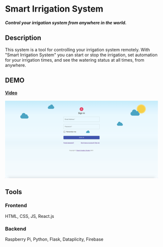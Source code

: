 # Smart Irrigation System

##### Control your irrigation system from anywhere in the world.

## Description
This system is a tool for controlling your irrigation system remotely. With "Smart Irrigation System" you can start or stop the irrigation, set automation for your irrigation times, and see the watering status at all times, from anywhere.

## DEMO
#### [Video](https://youtu.be/Rq7Wtwk9zFM)

[![alt Desktop](https://github.com/TamirHen-Portfolio/smart-irrigation-system/blob/main/images/desktop.png?raw=true)](https://youtu.be/Rq7Wtwk9zFM)

## Tools

### Frontend
HTML, CSS, JS, React.js
### Backend
Raspberry Pi, Python, Flask, Dataplicity, Firebase
